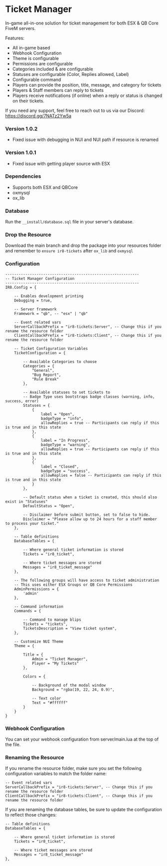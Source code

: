 # Ticket Manager

In-game all-in-one solution for ticket management for both ESX & QB Core FiveM servers.

Features:

- All in-game based
- Webhook Configuration
- Theme is configurable
- Permissions are configurable
- Categories included & are configurable
- Statuses are configurable (Color, Replies allowed, Label)
- Configurable command
- Players can provide the position, title, message, and category for tickets
- Players & Staff members can reply to tickets
- Players receive notifications (if online) when a reply or status is changed on their tickets.

If you need any support, feel free to reach out to us via our Discord: https://discord.gg/7NATz2Yw5a

### Version 1.0.2

- Fixed issue with debugging in NUI and NUI path if resource is renamed

### Version 1.0.1

- Fixed issue with getting player source with ESX

### Dependencies

- Supports both ESX and QBCore
- oxmysql
- ox_lib

### Database

Run the `__install/database.sql` file in your server's database.

### Drop the Resource

Download the main branch and drop the package into your resources folder and remember to `ensure ir8-tickets` after `ox_lib` and `oxmysql`

### Configuration

```
------------------------------------------------------------
-- Ticket Manager Configuration
------------------------------------------------------------
IR8.Config = {

    -- Enables development printing
    Debugging = true,

    -- Server framework
    Framework = "qb", -- "esx" | "qb"

    -- Event related vars
    ServerCallbackPrefix = "ir8-tickets:Server", -- Change this if you rename the resource folder
    ClientCallbackPrefix = "ir8-tickets:Client", -- Change this if you rename the resource folder

    -- Ticket Configuration Variables
    TicketConfiguration = {

        -- Available Categories to choose
        Categories = {
            "General",
            "Bug Report",
            "Rule Break"
        },

        -- Available statuses to set tickets to
        -- Badge Type uses bootstraps badge classes (warning, info, success, error)
        Statuses = {
            {
                label = "Open",
                badgeType = "info",
                allowReplies = true -- Participants can reply if this is true and in this state
            },
            {
                label = "In Progress",
                badgeType = "warning",
                allowReplies = true -- Participants can reply if this is true and in this state
            },
            {
                label = "Closed",
                badgeType = "success",
                allowReplies = false -- Participants can reply if this is true and in this state
            }
        },

        -- Default status when a ticket is created, this should also exist in "Statuses"
        DefaultStatus = "Open",

        -- Disclaimer before submit button, set to false to hide.
        Disclaimer = "Please allow up to 24 hours for a staff member to process your ticket."
    },

    -- Table definitions
    DatabaseTables = {

        -- Where general ticket information is stored
        Tickets = "ir8_ticket",

        -- Where ticket messages are stored
        Messages = "ir8_ticket_message"
    },

    -- The following groups will have access to ticket administration
    -- This uses either ESX Groups or QB Core Permissions
    AdminPermissions = {
        'admin'
    },

    -- Command information
    Commands = {

        -- Command to manage blips
        Tickets = "tickets",
        TicketsDescription = "View ticket system",
    },

    -- Customize NUI Theme
    Theme = {

        Title = {
            Admin = "Ticket Manager",
            Player = "My Tickets"
        },

        Colors = {

            -- Background of the modal window
            Background = "rgba(19, 22, 24, 0.9)",

            -- Text color
            Text = "#ffffff"
        }
    }
}
```

### Webhook Configuration

You can set your webhook configuration from server/main.lua at the top of the file.

### Renaming the Resource

If you rename the resource folder, make sure you set the following configuration variables to match the folder name:

```
-- Event related vars
ServerCallbackPrefix = "ir8-tickets:Server", -- Change this if you rename the resource folder
ClientCallbackPrefix = "ir8-tickets:Client", -- Change this if you rename the resource folder
```

If you are renaming the database tables, be sure to update the configuration to reflect those changes:

```
-- Table definitions
DatabaseTables = {

    -- Where general ticket information is stored
    Tickets = "ir8_ticket",

    -- Where ticket messages are stored
    Messages = "ir8_ticket_message"
},
```